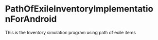 # PathOfExileInventoryImplementationForAndroid
 This is the Inventory simulation program using path of exile items
